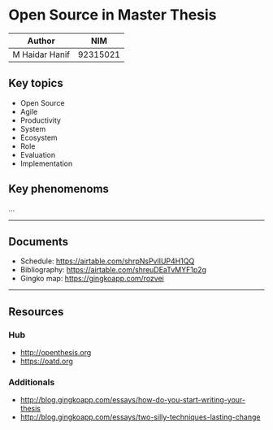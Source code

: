 Open Source in Master Thesis
============================

| Author         | NIM      |
|----------------|----------|
| M Haidar Hanif | 92315021 |

Key topics
----------

+ Open Source
+ Agile
+ Productivity
+ System
+ Ecosystem
+ Role
+ Evaluation
+ Implementation

Key phenomenoms
---------------

...

*  *  *

Documents
---------

+ Schedule: https://airtable.com/shrpNsPvlIUP4H1QQ
+ Bibliography: https://airtable.com/shreuDEaTvMYF1p2g
+ Gingko map: https://gingkoapp.com/rozvei

*  *  *

Resources
---------

### Hub

+ http://openthesis.org
+ https://oatd.org

### Additionals

+ http://blog.gingkoapp.com/essays/how-do-you-start-writing-your-thesis
+ http://blog.gingkoapp.com/essays/two-silly-techniques-lasting-change

